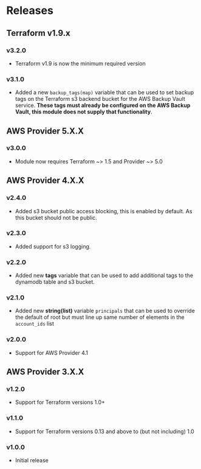 # Releases

## Terraform v1.9.x

### v3.2.0

* Terraform v1.9 is now the minimum required version

### v3.1.0

* Added a new `backup_tags(map)` variable that can be used to set backup tags on the Terraform s3 backend bucket for the AWS Backup Vault service. **These tags must already be configured on the AWS Backup Vault, this module does not supply that functionality**.

## AWS Provider 5.X.X

### v3.0.0

* Module now requires Terraform ~> 1.5 and Provider ~> 5.0

## AWS Provider 4.X.X

### v2.4.0

* Added s3 bucket public access blocking, this is enabled by default. As this bucket should not be public.

### v2.3.0

* Added support for s3 logging.

### v2.2.0

* Added new **tags** variable that can be used to add additional tags to the dynamodb table and s3 bucket.

### v2.1.0

* Added new **string(list)** variable `principals` that can be used to override the default of root
but must line up same number of elements in the `account_ids` list

### v2.0.0

* Support for AWS Provider 4.1

## AWS Provider 3.X.X

### v1.2.0

* Support for Terraform versions 1.0+

### v1.1.0

* Support for Terraform versions 0.13 and above to (but not including) 1.0

### v1.0.0

* Initial release
